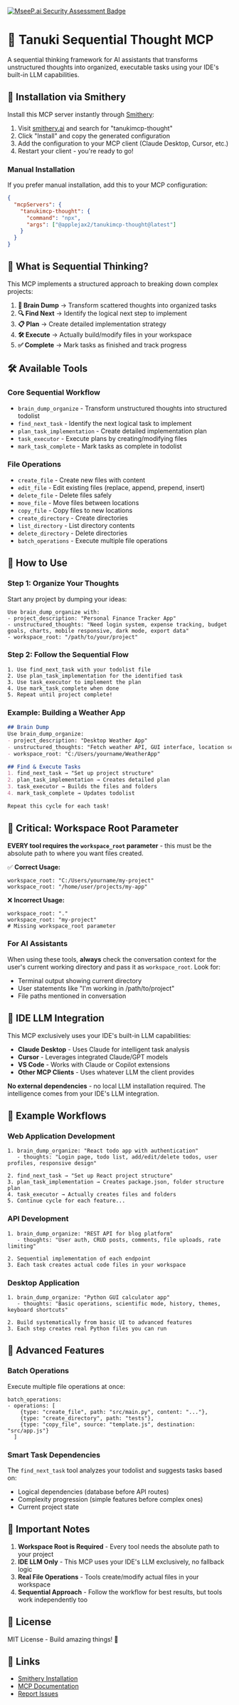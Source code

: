 [![MseeP.ai Security Assessment Badge](https://mseep.net/pr/applejax2-tanukimcp-thought-badge.png)](https://mseep.ai/app/applejax2-tanukimcp-thought)

# 🦝 Tanuki Sequential Thought MCP

A sequential thinking framework for AI assistants that transforms unstructured thoughts into organized, executable tasks using your IDE's built-in LLM capabilities.

## 🚀 Installation via Smithery

Install this MCP server instantly through [Smithery](https://smithery.ai):

1. Visit [smithery.ai](https://smithery.ai) and search for "tanukimcp-thought"
2. Click "Install" and copy the generated configuration
3. Add the configuration to your MCP client (Claude Desktop, Cursor, etc.)
4. Restart your client - you're ready to go!

### Manual Installation

If you prefer manual installation, add this to your MCP configuration:

```json
{
  "mcpServers": {
    "tanukimcp-thought": {
      "command": "npx",
      "args": ["@applejax2/tanukimcp-thought@latest"]
    }
  }
}
```

## 🧠 What is Sequential Thinking?

This MCP implements a structured approach to breaking down complex projects:

1. **🧠 Brain Dump** → Transform scattered thoughts into organized tasks
2. **🔍 Find Next** → Identify the logical next step to implement  
3. **📋 Plan** → Create detailed implementation strategy
4. **🛠️ Execute** → Actually build/modify files in your workspace
5. **✅ Complete** → Mark tasks as finished and track progress

## 🛠️ Available Tools

### Core Sequential Workflow
- `brain_dump_organize` - Transform unstructured thoughts into structured todolist
- `find_next_task` - Identify the next logical task to implement
- `plan_task_implementation` - Create detailed implementation plan
- `task_executor` - Execute plans by creating/modifying files
- `mark_task_complete` - Mark tasks as complete in todolist

### File Operations
- `create_file` - Create new files with content
- `edit_file` - Edit existing files (replace, append, prepend, insert)
- `delete_file` - Delete files safely
- `move_file` - Move files between locations
- `copy_file` - Copy files to new locations
- `create_directory` - Create directories
- `list_directory` - List directory contents
- `delete_directory` - Delete directories
- `batch_operations` - Execute multiple file operations

## 🎯 How to Use

### Step 1: Organize Your Thoughts

Start any project by dumping your ideas:

```
Use brain_dump_organize with:
- project_description: "Personal Finance Tracker App"
- unstructured_thoughts: "Need login system, expense tracking, budget goals, charts, mobile responsive, dark mode, export data"
- workspace_root: "/path/to/your/project"
```

### Step 2: Follow the Sequential Flow

```
1. Use find_next_task with your todolist file
2. Use plan_task_implementation for the identified task  
3. Use task_executor to implement the plan
4. Use mark_task_complete when done
5. Repeat until project complete!
```

### Example: Building a Weather App

```markdown
## Brain Dump
Use brain_dump_organize:
- project_description: "Desktop Weather App"
- unstructured_thoughts: "Fetch weather API, GUI interface, location search, 5-day forecast, weather icons, unit conversion, save favorites"
- workspace_root: "C:/Users/yourname/WeatherApp"

## Find & Execute Tasks
1. find_next_task → "Set up project structure"
2. plan_task_implementation → Creates detailed plan
3. task_executor → Builds the files and folders
4. mark_task_complete → Updates todolist

Repeat this cycle for each task!
```

## 🔑 Critical: Workspace Root Parameter

**EVERY tool requires the `workspace_root` parameter** - this must be the absolute path to where you want files created.

✅ **Correct Usage:**
```
workspace_root: "C:/Users/yourname/my-project"
workspace_root: "/home/user/projects/my-app"
```

❌ **Incorrect Usage:**
```
workspace_root: "."
workspace_root: "my-project"  
# Missing workspace_root parameter
```

### For AI Assistants

When using these tools, **always** check the conversation context for the user's current working directory and pass it as `workspace_root`. Look for:
- Terminal output showing current directory
- User statements like "I'm working in /path/to/project"
- File paths mentioned in conversation

## 🧠 IDE LLM Integration

This MCP exclusively uses your IDE's built-in LLM capabilities:

- **Claude Desktop** - Uses Claude for intelligent task analysis
- **Cursor** - Leverages integrated Claude/GPT models
- **VS Code** - Works with Claude or Copilot extensions
- **Other MCP Clients** - Uses whatever LLM the client provides

**No external dependencies** - no local LLM installation required. The intelligence comes from your IDE's LLM integration.

## 🎯 Example Workflows

### Web Application Development
```
1. brain_dump_organize: "React todo app with authentication"
   - thoughts: "Login page, todo list, add/edit/delete todos, user profiles, responsive design"
   
2. find_next_task → "Set up React project structure"
3. plan_task_implementation → Creates package.json, folder structure plan
4. task_executor → Actually creates files and folders
5. Continue cycle for each feature...
```

### API Development  
```
1. brain_dump_organize: "REST API for blog platform"
   - thoughts: "User auth, CRUD posts, comments, file uploads, rate limiting"
   
2. Sequential implementation of each endpoint
3. Each task creates actual code files in your workspace
```

### Desktop Application
```
1. brain_dump_organize: "Python GUI calculator app"
   - thoughts: "Basic operations, scientific mode, history, themes, keyboard shortcuts"
   
2. Build systematically from basic UI to advanced features
3. Each step creates real Python files you can run
```

## 🔧 Advanced Features

### Batch Operations
Execute multiple file operations at once:
```
batch_operations:
- operations: [
    {type: "create_file", path: "src/main.py", content: "..."},
    {type: "create_directory", path: "tests"},
    {type: "copy_file", source: "template.js", destination: "src/app.js"}
  ]
```

### Smart Task Dependencies
The `find_next_task` tool analyzes your todolist and suggests tasks based on:
- Logical dependencies (database before API routes)
- Complexity progression (simple features before complex ones)
- Current project state

## 🚨 Important Notes

1. **Workspace Root is Required** - Every tool needs the absolute path to your project
2. **IDE LLM Only** - This MCP uses your IDE's LLM exclusively, no fallback logic
3. **Real File Operations** - Tools create/modify actual files in your workspace
4. **Sequential Approach** - Follow the workflow for best results, but tools work independently too

## 📄 License

MIT License - Build amazing things! 🚀

## 🔗 Links

- [Smithery Installation](https://smithery.ai)
- [MCP Documentation](https://modelcontextprotocol.io)
- [Report Issues](https://github.com/your-repo/issues) 